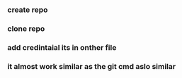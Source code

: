 <h3>create repo</h3>
<h3>clone repo</h3>
<h3>add credintaial its in onther file </h3>

### it almost work similar as the git cmd aslo similar 
